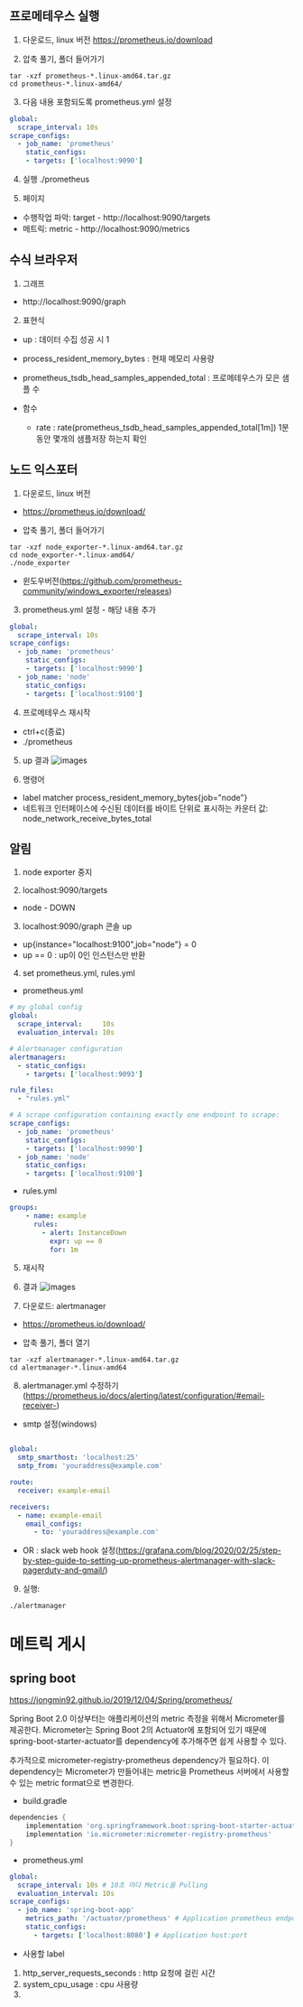 ## 프로메테우스 실행

1. 다운로드, linux 버전
https://prometheus.io/download 

2. 압축 풀기, 폴더 들어가기
```
tar -xzf prometheus-*.linux-amd64.tar.gz
cd prometheus-*.linux-amd64/
```

3. 다음 내용 포함되도록 prometheus.yml 설정
```yml
global:
  scrape_interval: 10s
scrape_configs:
  - job_name: 'prometheus'
    static_configs:
    - targets: ['localhost:9090']
```
4. 실행
./prometheus 

5. 페이지
- 수행작업 파악: target - http://localhost:9090/targets
- 메트릭: metric - http://localhost:9090/metrics


## 수식 브라우저
1. 그래프 
- http://localhost:9090/graph

2. 표현식 
- up : 데이터 수집 성공 시 1
- process_resident_memory_bytes : 현재 메모리 사용량
- prometheus_tsdb_head_samples_appended_total : 프로메테우스가 모은 샘플 수

- 함수
    - rate : rate(prometheus_tsdb_head_samples_appended_total[1m]) 1분동안 몇개의 샘플저장 하는지 확인


## 노드 익스포터

1. 다운로드, linux 버전
- https://prometheus.io/download/

- 압축 풀기, 폴더 들어가기
```
tar -xzf node_exporter-*.linux-amd64.tar.gz
cd node_exporter-*.linux-amd64/
./node_exporter
```
- 윈도우버전(https://github.com/prometheus-community/windows_exporter/releases)

3. prometheus.yml 설정 - 해당 내용 추가
```yml
global:
  scrape_interval: 10s
scrape_configs:
  - job_name: 'prometheus'
    static_configs:
    - targets: ['localhost:9090']
  - job_name: 'node'
    static_configs:
    - targets: ['localhost:9100']  
```
4. 프로메테우스 재시작 
- ctrl+c(종료)
- ./prometheus

5. up 결과
![images](./images/node-exporter-1.PNG)

6. 명령어
- label matcher
 process_resident_memory_bytes{job="node"}
- 네트워크 인터페이스에 수신된 데이터를 바이트 단위로 표시하는 카운터 값:
node_network_receive_bytes_total

## 알림
1. node exporter 중지

2. localhost:9090/targets
- node - DOWN

3. localhost:9090/graph 콘솔 up
- up{instance="localhost:9100",job="node"} = 0
- up == 0 : up이 0인 인스턴스만 반환

4. set prometheus.yml, rules.yml
- prometheus.yml
```yml
# my global config
global:
  scrape_interval:     10s 
  evaluation_interval: 10s 

# Alertmanager configuration
alertmanagers:
  - static_configs:
    - targets: ['localhost:9093']

rule_files:
  - "rules.yml"

# A scrape configuration containing exactly one endpoint to scrape:
scrape_configs:
  - job_name: 'prometheus'
    static_configs:
    - targets: ['localhost:9090']
  - job_name: 'node'
    static_configs:
    - targets: ['localhost:9100']
```

- rules.yml
```yml
groups:
    - name: example
      rules:
        - alert: InstanceDown
          expr: up == 0
          for: 1m
```

5. 재시작
6. 결과
![images](./images/node-exporter-1.PNG)

7. 다운로드: alertmanager
- https://prometheus.io/download/

- 압축 풀기, 폴더 열기
```
tar -xzf alertmanager-*.linux-amd64.tar.gz
cd alertmanager-*.linux-amd64
```

8. alertmanager.yml 수정하기(https://prometheus.io/docs/alerting/latest/configuration/#email-receiver-)

- smtp 설정(windows)
```yml

global:
  smtp_smarthost: 'localhost:25'
  smtp_from: 'youraddress@example.com'

route:
  receiver: example-email

receivers:
  - name: example-email
    email_configs:
      - to: 'youraddress@example.com'
```

- OR : slack web hook 설정(https://grafana.com/blog/2020/02/25/step-by-step-guide-to-setting-up-prometheus-alertmanager-with-slack-pagerduty-and-gmail/)
9. 실행:
```
./alertmanager
```

# 메트릭 게시

## spring boot

https://jongmin92.github.io/2019/12/04/Spring/prometheus/

Spring Boot 2.0 이상부터는 애플리케이션의 metric 측정을 위해서 Micrometer를 제공한다. Micrometer는 Spring Boot 2의 Actuator에 포함되어 있기 때문에 spring-boot-starter-actuator를 dependency에 추가해주면 쉽게 사용할 수 있다.

추가적으로 micrometer-registry-prometheus dependency가 필요하다. 이 dependency는 Micrometer가 만들어내는 metric을 Prometheus 서버에서 사용할 수 있는 metric format으로 변경한다.

- build.gradle
```groovy
dependencies {
    implementation 'org.springframework.boot:spring-boot-starter-actuator'
    implementation 'io.micrometer:micrometer-registry-prometheus'
}
```

- prometheus.yml
```yml
global:
  scrape_interval: 10s # 10초 마다 Metric을 Pulling
  evaluation_interval: 10s
scrape_configs:
  - job_name: 'spring-boot-app'
    metrics_path: '/actuator/prometheus' # Application prometheus endpoint
    static_configs:
      - targets: ['localhost:8080'] # Application host:port

```

- 사용할 label

1. http_server_requests_seconds : http 요청에 걸린 시간
2. system_cpu_usage : cpu 사용량
3. 